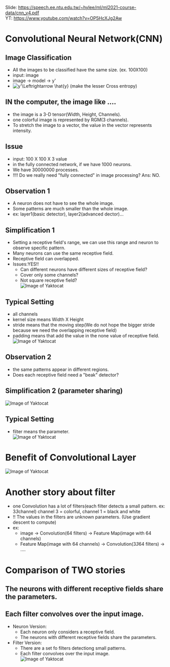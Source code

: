 Slide: https://speech.ee.ntu.edu.tw/~hylee/ml/ml2021-course-data/cnn_v4.pdf  
YT: https://www.youtube.com/watch?v=OP5HcXJg2Aw  

# Convolutional Neural Network(CNN)  

## Image Classification  

   * All the images to be classified have the same size. (ex. 100X100)  
   * input: image  
   * image -> model -> y'
   * <img src="https://latex.codecogs.com/svg.image?&space;y'\Leftrightarrow&space;&space;\hat{y}" title=" y'\Leftrightarrow \hat{y}" /> (make the lesser Cross entropy)  
   
## IN the computer, the image like ....

  * the image  is a 3-D tensor(Width, Height, Channels).  
  * one colorful image is represented by RGM(3 channels).  
  * To stretch the image to a vector, the value in the vector represents intensity.  

## Issue  
  * input: 100 X 100 X 3 value  
  * in the fully connected network, if we have 1000 neurons.  
  * We have 30000000 processes.  
  * !!!! Do we really need "fully connected" in image processing? Ans: NO.  

## Observation 1
  * A neuron does not have to see the whole image.  
  * Some patterns are much smaller than the whole image.  
  * ex: layer1(basic detector), layer2(advanced dector)...  
 
## Simplification 1
  * Setting a receptive field's range, we can use this range and neuron to observe specific pattern.  
  * Many neurons can use the same receptive field.  
  * Receptive field can overlapped.  
  * Issues:YES!!  
    * Can different neurons have different sizes of receptive field?  
    * Cover only some channels?  
    * Not square receptive field?  
  ![Image of Yaktocat](https://github.com/ting-chih/NTU-ML2021spring/blob/main/image/simplification1.png)  

## Typical Setting  
  * all channels  
  * kernel size means Width X Height  
  * stride means that the moving step(We do not hope the bigger stride because we need the overlapping receptive field)  
  * padding means that add the value in the none value of receptive field.  
  ![Image of Yaktocat](https://github.com/ting-chih/NTU-ML2021spring/blob/main/image/typical%20setting.png)  

## Observation 2
  * the same patterns appear in different regions.  
  * Does each receptive field need a "beak" detector?  

## Simplification 2 (parameter sharing)  
  ![Image of Yaktocat](https://github.com/ting-chih/NTU-ML2021spring/blob/main/image/simplification2.png) 

## Typical Setting  
  * filter means the parameter.  
  ![Image of Yaktocat](https://github.com/ting-chih/NTU-ML2021spring/blob/main/image/filter.png) 

# Benefit of Convolutional Layer  
![Image of Yaktocat](https://github.com/ting-chih/NTU-ML2021spring/blob/main/image/benefitof%20CNN.png) 

# Another story about filter  
  * one Convolution has a lot of filters(each filter detects a small pattern. ex: 3*3*channel) channel 3 = colorful, channel 1 = black and white  
  * !! The values in the filters are unknown parameters. (Use gradient descent to compute)  
  * ex:  
    * image -> Convolution(64 filters) -> Feature Map(image with 64 channels)  
    * Feature Map(image with 64 channels) -> Convolution(3*3*64 filters) -> ....  

# Comparison of TWO stories  
## The neurons with different receptive fields share the parameters.  
## Each filter convolves over the input image.  
  * Neuron Version:  
    * Each neuron only considers a receptive field.  
    * The neurons with different receptive fields share the parameters.  
  * Filter Version:  
    * There are a set fo filters detectiong small patterns.  
    * Each filter convolves over the input image.  
  ![Image of Yaktocat](https://github.com/ting-chih/NTU-ML2021spring/blob/main/image/comparison.png) 
